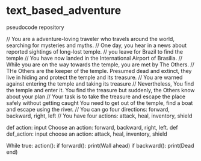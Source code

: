 # text_based_adventure
pseudocode repository

// You are a adventure-loving traveler who travels around the world, searching for mysteries and myths. 
// One day, you hear in a news about reported sightings of long-lost temple.
// you leave for Brazil to find the temple
// You have now landed in the International Airport of Brasilia. 
// While you are on the way towards the temple, you are met by The Others. 
// THe Others are the keeper of the temple. Presumed dead and extinct, they live in hiding and protect the temple and its treasure.
// You are warned against entering the temple and taking its treasure
// Nevertheless, You find the temple and enter it. You find the treasure but suddenly, the Others know about your plan
// Your task is to take the treasure and escape the place safely without getting caught
You need to get out of the temple, find a boat and escape using the river.
// You can go four directions: forward, backward, right, left
// You have four actions: attack, heal, inventory, shield

def action:
    input Choose an action: forward, backward, right, left.
def def_action:
    input choose an action: attack, heal, inventory, shield

While true:
  action():
  if forward():
    print(Wall ahead)
  if backward():
    print(Dead end)
  
 

